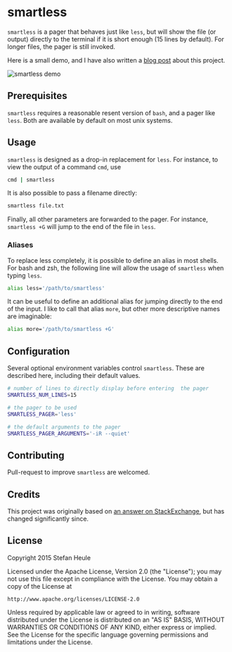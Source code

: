# smartless

`smartless` is a pager that behaves just like `less`, but will show the file (or output) directly to the terminal if it is short enough (15 lines by default).  For longer files, the pager is still invoked.

Here is a small demo, and I have also written a [blog post](http://stefanheule.com/blog/posts/2015-06-07/smartless-a-better-pager-for-small-and-large-inputs/) about this project.

![smartless demo](http://stefanheule.com/blog/img/posts/smartless.gif)

## Prerequisites

`smartless` requires a reasonable resent version of `bash`, and a pager like `less`.  Both are available by default on most unix systems.

## Usage

`smartless` is designed as a drop-in replacement for `less`.  For instance, to view the output of a command `cmd`, use

```bash
cmd | smartless
```

It is also possible to pass a filename directly:

```bash
smartless file.txt
```

Finally, all other parameters are forwarded to the pager.  For instance, `smartless +G` will jump to the end of the file in `less`.

### Aliases

To replace less completely, it is possible to define an alias in most shells.  For bash and zsh, the following line will allow the usage of `smartless` when typing `less`.

```bash
alias less='/path/to/smartless'
```

It can be useful to define an additional alias for jumping directly to the end of the input.  I like to call that alias `more`, but other more descriptive names are imaginable:

```bash
alias more='/path/to/smartless +G'
```

## Configuration

Several optional environment variables control `smartless`.  These are described here, including their default values.

```bash
# number of lines to directly display before entering  the pager
SMARTLESS_NUM_LINES=15

# the pager to be used
SMARTLESS_PAGER='less'

# the default arguments to the pager
SMARTLESS_PAGER_ARGUMENTS='-iR --quiet'
```

## Contributing

Pull-request to improve `smartless` are welcomed.

## Credits

This project was originally based on [an answer on StackExchange](http://unix.stackexchange.com/questions/107315/), but has changed significantly since.

## License

Copyright 2015 Stefan Heule

Licensed under the Apache License, Version 2.0 (the "License");
you may not use this file except in compliance with the License.
You may obtain a copy of the License at

    http://www.apache.org/licenses/LICENSE-2.0

Unless required by applicable law or agreed to in writing, software
distributed under the License is distributed on an "AS IS" BASIS,
WITHOUT WARRANTIES OR CONDITIONS OF ANY KIND, either express or implied.
See the License for the specific language governing permissions and
limitations under the License.
